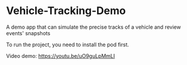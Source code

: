 # Vehicle-Tracking-Demo
A demo app that can simulate the precise tracks of a vehicle and review events' snapshots

To run the project, you need to install the pod first.

Video demo: https://youtu.be/uO9guLpMmLI
